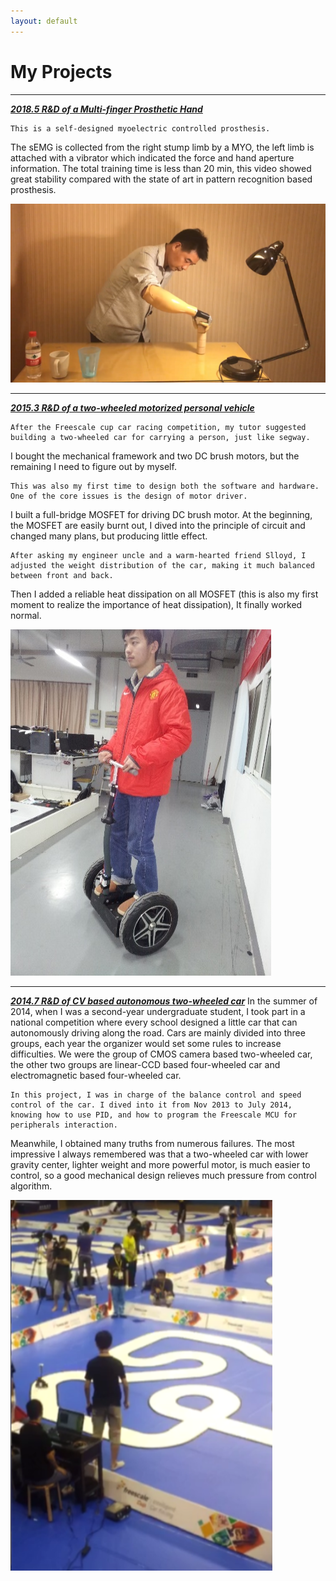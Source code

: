 ```yaml
---
layout: default
---
```

# My Projects
* * *
[_**2018.5 R&D of a Multi-finger Prosthetic Hand**_](https://www.youtube.com/watch?v=pflYb0izIks)

	This is a self-designed myoelectric controlled prosthesis. 
The sEMG is collected from the right stump limb by a MYO, the left limb is attached with a vibrator which indicated the force and hand aperture information. 
The total training time is less than 20 min, this video showed great stability compared with the state of art in pattern recognition based prosthesis.

![Multi-Finger_Hand](./picture/Multi-Finger_Hand.png)
* * *
[_**2015.3 R&D of a two-wheeled motorized personal vehicle**_](https://www.youtube.com/watch?v=EZ2f1EtyZls)

	After the Freescale cup car racing competition, my tutor suggested building a two-wheeled car for carrying a person, just like segway. 
I bought the mechanical framework and two DC brush motors, but the remaining I need to figure out by myself. 
	
	This was also my first time to design both the software and hardware. One of the core issues is the design of motor driver. 
I built a full-bridge MOSFET for driving DC brush motor. At the beginning, the MOSFET are easily burnt out, I dived into the principle of circuit and changed many plans, but producing little effect.

	After asking my engineer uncle and a warm-hearted friend Slloyd, I adjusted the weight distribution of the car, making it much balanced between front and back.
Then I added a reliable heat dissipation on all MOSFET (this is also my first moment to realize the importance of heat dissipation), It finally worked normal.


![Segway](./picture/Segway.png)
* * *
[_**2014.7 R&D of CV based autonomous two-wheeled car**_](https://www.youtube.com/watch?v=Ga9hf_LiJlc)
	In the summer of 2014, when I was a second-year undergraduate student, I took part in a national competition where every school designed a little car that can autonomously driving along the road. 
Cars are mainly divided into three groups, each year the organizer would set some rules to increase difficulties. We were the group of CMOS camera based two-wheeled car, the other two groups are linear-CCD 
based four-wheeled car and electromagnetic based four-wheeled car.
	
	In this project, I was in charge of the balance control and speed control of the car. I dived into it from Nov 2013 to July 2014, knowing how to use PID, and how to program the Freescale MCU for peripherals interaction. 
Meanwhile, I obtained many truths from numerous failures. The most impressive I always remembered was that a two-wheeled car with lower gravity center, lighter weight and more powerful motor, is much easier to control, so a good mechanical design relieves much pressure from control algorithm.

![Freescale](./picture/freescale.png)
<!--
[^_^]:
	Text can be **bold**, _italic_, or ~~strikethrough~~.

	[Link to another page](./another-page.html).

	There should be whitespace between paragraphs.

	There should be whitespace between paragraphs. We recommend including a README, or a file with information about your project.

	# Header 1

	This is a normal paragraph following a header. GitHub is a code hosting platform for version control and collaboration. It lets you and others work together on projects from anywhere.

	## Header 2

	> This is a blockquote following a header.
	>
	> When something is important enough, you do it even if the odds are not in your favor.

	### Header 3

	```js
	// Javascript code with syntax highlighting.
	var fun = function lang(l) {
	  dateformat.i18n = require('./lang/' + l)
	  return true;
	}
	```

	```ruby
	# Ruby code with syntax highlighting
	GitHubPages::Dependencies.gems.each do |gem, version|
	  s.add_dependency(gem, "= #{version}")
	end
	```

	#### Header 4

	*   This is an unordered list following a header.
	*   This is an unordered list following a header.
	*   This is an unordered list following a header.

	##### Header 5

	1.  This is an ordered list following a header.
	2.  This is an ordered list following a header.
	3.  This is an ordered list following a header.

	###### Header 6

	| head1        | head two          | three |
	|:-------------|:------------------|:------|
	| ok           | good swedish fish | nice  |
	| out of stock | good and plenty   | nice  |
	| ok           | good `oreos`      | hmm   |
	| ok           | good `zoute` drop | yumm  |

	### There's a horizontal rule below this.

	* * *

	### Here is an unordered list:

	*   Item foo
	*   Item bar
	*   Item baz
	*   Item zip

	### And an ordered list:

	1.  Item one
	1.  Item two
	1.  Item three
	1.  Item four

	### And a nested list:

	- level 1 item
	  - level 2 item
	  - level 2 item
		- level 3 item
		- level 3 item
	- level 1 item
	  - level 2 item
	  - level 2 item
	  - level 2 item
	- level 1 item
	  - level 2 item
	  - level 2 item
	- level 1 item

	### Small image

	![Octocat](https://github.githubassets.com/images/icons/emoji/octocat.png)

	### Large image

	![Branching](https://guides.github.com/activities/hello-world/branching.png)
-->